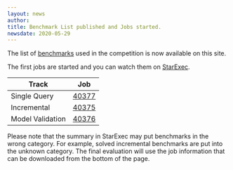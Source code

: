 ```yaml
---
layout: news
author:
title: Benchmark List published and Jobs started.
newsdate: 2020-05-29
---
```

The list of [benchmarks](../benchmarks.html) used in the competition is now available on this site.

The first jobs are started and you can watch them on [StarExec](https://www.starexec.org/starexec/secure/explore/spaces.jsp?id=414655).

| Track            | Job    |
| -----            | ------ |
| Single Query     | [40377](https://www.starexec.org/starexec/secure/details/job.jsp?id=40377) |
| Incremental      | [40375](https://www.starexec.org/starexec/secure/details/job.jsp?id=40375) |
| Model Validation | [40376](https://www.starexec.org/starexec/secure/details/job.jsp?id=40376) |

Please note that the summary in StarExec may put benchmarks in the wrong 
category.  For example, solved incremental benchmarks are put into the 
unknown category.  The final evaluation will use the job information that
can be downloaded from the bottom of the page.


